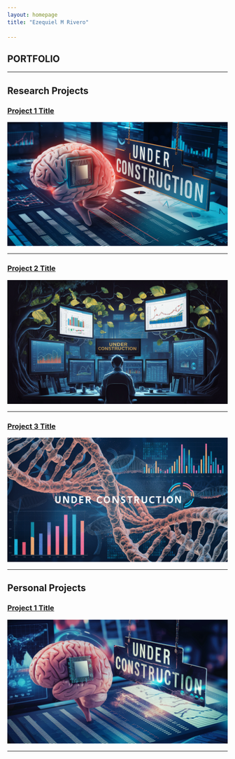 ```yaml
---
layout: homepage
title: "Ezequiel M Rivero"

---
```

## PORTFOLIO

---

## Research Projects

### [Project 1 Title](/sample_page)
<img src="images\underconstruction4.png?raw=true"/>

---
### [Project 2 Title](/pdf/sample_presentation.pdf)
<img src="images\underconstruction1.png?raw=true"/>

---
### [Project 3 Title](http://example.com/)
<img src="images\underconstruction2.png?raw=true"/>

---

## Personal Projects

### [Project 1 Title](/sample_page)
<img src="images\underconstruction3.png?raw=true"/>

---





